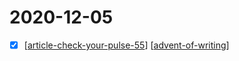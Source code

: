 # 2020-12-05

- [x] [[article-check-your-pulse-55]] [[advent-of-writing]]

[//begin]: # "Autogenerated link references for markdown compatibility"
[article-check-your-pulse-55]: ../article-check-your-pulse-55 "Check your Pulse #55"
[advent-of-writing]: ../advent-of-writing "Advent of Writing"
[//end]: # "Autogenerated link references"

